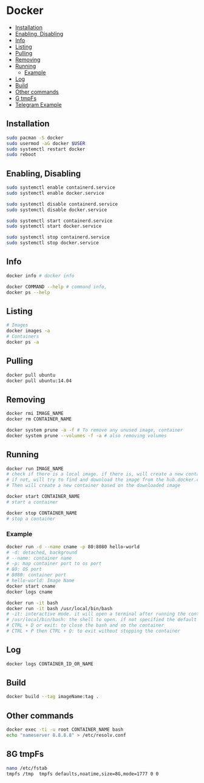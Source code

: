 # Docker

- [Installation](#installation)
- [Enabling, Disabling](#enabling-disabling)
- [Info](#info)
- [Listing](#listing)
- [Pulling](#pulling)
- [Removing](#removing)
- [Running](#running)
  - [Example](#example)
- [Log](#log)
- [Build](#build)
- [Other commands](#other-commands)
- [G tmpFs](#g-tmpfs)
- [Telegram Example](telegram/readme.md)

## Installation

```bash
sudo pacman -S docker
sudo usermod -aG docker $USER
sudo systemctl restart docker
sudo reboot
```

## Enabling, Disabling

```bash
sudo systemctl enable containerd.service
sudo systemctl enable docker.service

sudo systemctl disable containerd.service
sudo systemctl disable docker.service

sudo systemctl start containerd.service
sudo systemctl start docker.service

sudo systemctl stop containerd.service
sudo systemctl stop docker.service
```

## Info

```bash
docker info # docker info

docker COMMAND --help # command info, 
docker ps --help 
```

## Listing

```bash
# Images
docker images -a
# Containers
docker ps -a
```

## Pulling

```bash
docker pull ubuntu
docker pull ubuntu:14.04
```

## Removing

```bash
docker rmi IMAGE_NAME
docker rm CONTAINER_NAME

docker system prune -a -f # To remove any unused image, container
docker system prune --volumes -f -a # also removing volumes
```

## Running

```bash
docker run IMAGE_NAME
# check if there is a local image. if there is, will create a new container based on the local image and run it.
# if not, will try to find and download the image from the hub.docker.com
# Then will create a new container based on the downloaded image

docker start CONTAINER_NAME
# start a container

docker stop CONTAINER_NAME
# stop a container
```

### Example

```bash
docker run -d --name cname -p 80:8080 hello-world
# -d: detached, background
# --name: container name
# -p: map container port to os port
# 80: OS port
# 8080: container port
# hello-world: Image Name
docker start cname
docker logs cname

docker run -it bash
docker run -it bash /usr/local/bin/bash 
# -it: interactive mode. it will open a terminal after running the container
# /usr/local/bin/bash: the shell to open. if not specified the default path will be used
# CTRL + D or exit: to close the bash and so the container
# CTRL + P then CTRL + Q: to exit without stopping the container
```

## Log

```bash
docker logs CONTAINER_ID_OR_NAME
```

## Build

```bash
docker build --tag imageName:tag .
```

## Other commands

```bash
docker exec -ti -u root CONTAINER_NAME bash
echo "nameserver 8.8.8.8" > /etc/resolv.conf
```

## 8G tmpFs

```bash
nano /etc/fstab
tmpfs /tmp  tmpfs defaults,noatime,size=8G,mode=1777 0 0
```

